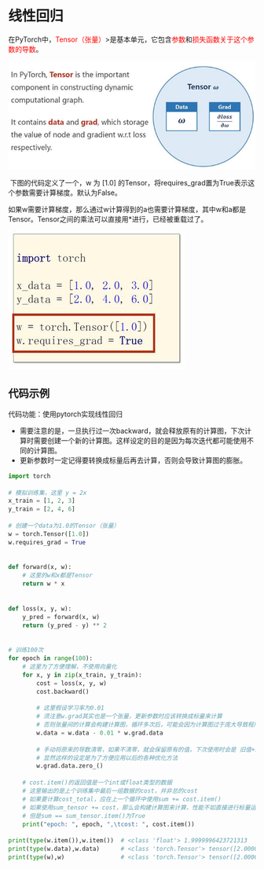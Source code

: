 # 线性回归

​		在PyTorch中，<font color=red>Tensor（张量）</font>>是基本单元，它包含<font color=red>参数</font>和<font color=red>损失函数关于这个参数的导数</font>。

![img](src-PyTorch深度学习实践/clip_image014.jpg)

​		下图的代码定义了一个，w 为 [1.0] 的Tensor，将requires_grad置为True表示这个参数需要计算梯度。默认为False。

​		如果w需要计算梯度，那么通过w计算得到的a也需要计算梯度，其中w和a都是Tensor。Tensor之间的乘法可以直接用*进行，已经被重载过了。

![img](src-PyTorch深度学习实践/clip_image020.jpg)

## 代码示例

代码功能：使用pytorch实现线性回归

* 需要注意的是，一旦执行过一次backward，就会释放原有的计算图，下次计算时需要创建一个新的计算图。这样设定的目的是因为每次迭代都可能使用不同的计算图。
* 更新参数时一定记得要转换成标量后再去计算，否则会导致计算图的膨胀。

```python
import torch

# 模拟训练集，这里 y = 2x
x_train = [1, 2, 3]
y_train = [2, 4, 6]

# 创建一个data为1.0的Tensor（张量）
w = torch.Tensor([1.0])
w.requires_grad = True


def forward(x, w):
    # 这里的w和x都是Tensor
    return w * x


def loss(x, y, w):
    y_pred = forward(x, w)
    return (y_pred - y) ** 2


# 训练100次
for epoch in range(100):
    # 这里为了方便理解，不使用向量化
    for x, y in zip(x_train, y_train):
        cost = loss(x, y, w)
        cost.backward()

        # 这里假设学习率为0.01
        # 须注意w.grad其实也是一个张量，更新参数时应该转换成标量来计算
        # 否则张量间的计算会构建计算图，循环多次后，可能会因为计算图过于庞大导致程序崩溃
        w.data = w.data - 0.01 * w.grad.data

        # 手动将原来的导数清零，如果不清零，就会保留原有的值，下次使用时会是 旧值+新值
        # 显然这样的设定是为了方便应用以后的各种优化方法
        w.grad.data.zero_()

    # cost.item()的返回值是一个int或float类型的数据
    # 这里输出的是上个训练集中最后一组数据的cost，并非总的cost
    # 如果要计算cost_total，应在上一个循环中使用sum += cost.item()
    # 如果使用sum_tensor += cost，那么会构建计算图来计算，性能不如直接进行标量运算
    # 但是sum == sum_tensor.item()为True
    print("epoch: ", epoch, ",\tcost: ", cost.item())

print(type(w.item()),w.item()) 	# <class 'float'> 1.9999996423721313
print(type(w.data),w.data) 		# <class 'torch.Tensor'> tensor([2.0000])
print(type(w),w) 				# <class 'torch.Tensor'> tensor([2.0000], requires_grad=True)
```